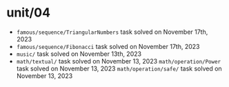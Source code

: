 # unit/04

- `famous/sequence/TriangularNumbers` task solved on November 17th, 2023
- `famous/sequence/Fibonacci` task solved on November 17th, 2023
- `music/` task solved on November 13th, 2023
- `math/textual/` task solved on November 13, 2023
  `math/operation/Power` task solved on November 13, 2023
  `math/operation/safe/` task solved on November 13, 2023
